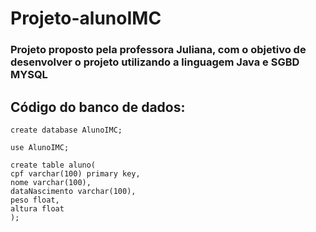 # Projeto-alunoIMC

### Projeto proposto pela professora Juliana, com o objetivo de desenvolver o projeto utilizando a linguagem Java e SGBD MYSQL

## Código do banco de dados:

````mysql
create database AlunoIMC;

use AlunoIMC;

create table aluno(
cpf varchar(100) primary key,
nome varchar(100),
dataNascimento varchar(100),
peso float,
altura float
);
````